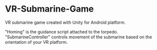 # VR-Submarine-Game
VR submarine game created with Unity for Android platform.

"Homing" is the guidance script attached to the torpedo.
"SubmarineController" controls movement of the submarine based on the orientation of your VR platform.
